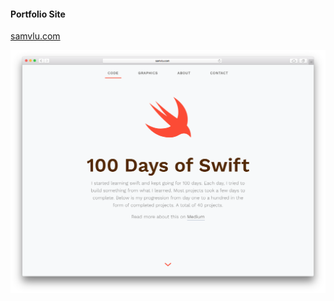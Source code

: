 #### Portfolio Site  
[samvlu.com](http://www.samvlu.com)  

[![title](https://raw.githubusercontent.com/samvlu/samvlu.com/master/screenie.png)](http://samvlu.com)
